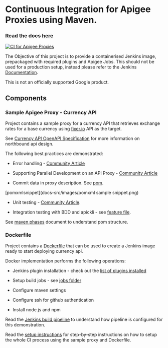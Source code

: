 # Continuous Integration for Apigee Proxies using Maven.

### Read the docs [here](https://apigee.github.io/maven-jenkins-ci-demo)

[![CI for Apigee Proxies](docs-src/images/apigee-ci.png)](https://apigee.github.io/maven-jenkins-ci-demo)

The Objective of this project is to provide a containerised Jenkins image, prepackaged with required plugins and Apigee Jobs. This should not be used for a production setup, instead please refer to the Jenkins [Documentation](https://jenkins.io/doc/book/installing/).

This is not an officially supported Google product.

## Components

### Sample Apigee Proxy - Currency API

Project contains a sample proxy for a currency API that retrieves exchange rates
for a base currency using [fixer.io](http://fixer.io) API as the target.

See [Currency API OpenAPI Specification](./docs-src/currency-v1.yaml) for more
information on northbound api design.

The following best practices are demonstrated:

*   Error handling - [Community
    Article](https://community.apigee.com/content/kbentry/23724/an-error-handling-pattern-for-apigee-proxies.html)

*   Supporting Parallel Development on an API Proxy - [Community
    Article](https://community.apigee.com/content/kbentry/26716/api-proxy-team-development-with-maven.html)

*   Commit data in proxy description. See [pom](./currency-v1/pom.xml#L171).

[pomxmlsnippet](docs-src/images/pomxml sample snippet.png)

*   Unit testing - [Community
    Article](https://community.apigee.com/articles/3964/unit-testing-javascript-code-with-mocha-sinon-and.html).

*   Integration testing with BDD and apickli - see [feature
    file](./currency-v1/test/integration/features/rates.feature).

See [maven phases](./docs-src/maven-phases.md) document to understand pom structure.

### Dockerfile

Project contains a [Dockerfile](./Dockerfile) that can be used to create
a Jenkins image ready to start deploying currency api.

Docker implementation performs the following operations:

*   Jenkins plugin installation - check out the [list of plugins
    installed](./docker/jenkins/plugins)

*   Setup build jobs - see [jobs folder](./docker/jenkins/jobs)

*   Configure maven settings

*   Configure ssh for github authentication

*   Install node.js and npm

Read the [Jenkins build pipeline](./docs-src/jenkins-pipeline.md) to understand how
pipeline is configured for this demonstration.

Read the [setup instructions](./docs-src/setup.md) for step-by-step instructions on
how to setup the whole CI process using the sample proxy and Dockerfile.
